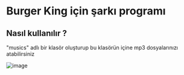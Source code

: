 # Burger King için şarkı programı

## Nasıl kullanılır ?
"musics" adlı bir klasör oluşturup bu klasörün içine mp3 dosyalarınızı atabilirsiniz

![image](https://github.com/rruzgaae/Music-King/assets/172983921/6317b2fd-cefc-4c04-9d15-2ca45336293f)

